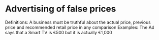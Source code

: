 # Advertising of false prices

Definitions: A business must be truthful about the actual price, previous price and recommended retail price in any comparison
Examples: The Ad says that a Smart TV is €500 but it is actually €1,000